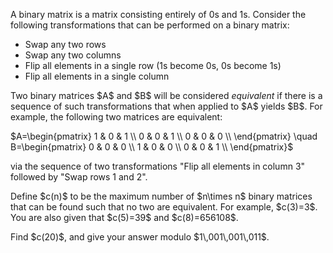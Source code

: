 <p>A binary matrix is a matrix consisting entirely of 0s and 1s. Consider the following transformations that can be performed on a binary matrix:</p>

<ul>
<li>Swap any two rows</li>
<li>Swap any two columns</li>
<li>Flip all elements in a single row (1s become 0s, 0s become 1s)</li>
<li>Flip all elements in a single column</li>
</ul>

<p>Two binary matrices $A$ and $B$ will be considered <i>equivalent</i> if there is a sequence of such transformations that when applied to $A$ yields $B$. For example, the following two matrices are equivalent:</p>
$A=\begin{pmatrix} 
  1 &amp; 0 &amp; 1 \\ 
  0 &amp; 0 &amp; 1 \\
  0 &amp; 0 &amp; 0 \\
\end{pmatrix} \quad B=\begin{pmatrix} 
  0 &amp; 0 &amp; 0 \\ 
  1 &amp; 0 &amp; 0 \\
  0 &amp; 0 &amp; 1 \\
\end{pmatrix}$
<p>via the sequence of two transformations "Flip all elements in column 3" followed by "Swap rows 1 and 2".</p>

<p>Define $c(n)$ to be the maximum number of $n\times n$ binary matrices that can be found such that no two are equivalent. For example, $c(3)=3$. You are also given that $c(5)=39$ and $c(8)=656108$.</p>

<p>Find $c(20)$, and give your answer modulo $1\,001\,001\,011$.</p>

